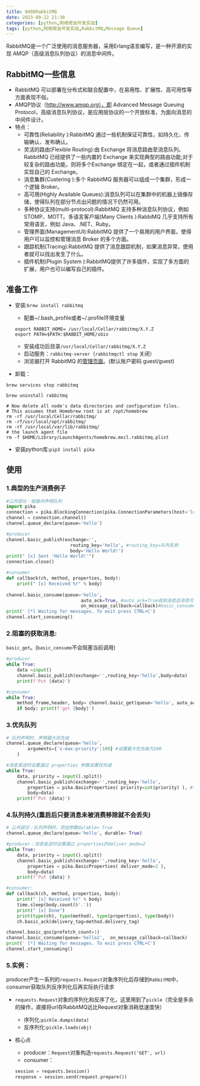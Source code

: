 ```yaml
---
title: 0408RabbitMQ
date: 2023-09-22 21:30
categories: [python,网络爬虫开发实战]
tags: [python,网络爬虫开发实战,RabbitMQ,Message Queue] 
---
```


RabbitMQ是一个广泛使用的消息服务器，采用Erlang语言编写，是一种开源的实现 AMQP（高级消息队列协议）的消息中间件。

## RabbitMQ一些信息
- RabbitMQ 可以部署在分布式和联合配置中，在易用性、扩展性、高可用性等方面表现不俗。
- AMQP协议（http://www.amqp.org），即 Advanced Message Queuing Protocol，高级消息队列协议，是应用层协议的一个开放标准，为面向消息的中间件设计。
- 特点：
    - 可靠性(Reliability ):RabbitMQ 通过一些机制保证可靠性，如持久化、传输确认、发布确认。
    - 灵活的路由(Flexible Routing):由 Exchange 将消息路由至消息队列。RabbitMQ 已经提供了一些内置的 Exchange 来实现典型的路由功能;对于较复杂的路由功能，则将多个Exchange 绑定在一起，或者通过插件机制实现自己的 Exchange。
    - 消息集群(Custering ):多个 RabbitMQ 服务器可以组成一个集群，形成一个逻辑 Broker。
    - 高可用(Highly Available Queues):消息队列可以在集群中的机器上镜像存储，使得队列在部分节点出问题的情况下仍然可用。
    - 多种协议支持(multi-protocol):RabbitMQ 支持多种消息队列协议，例如 STOMP、MOTT。多语言客户端(Many Clients ):RabbiMQ 几乎支持所有常用语言，例如 Java、.NET、Ruby。
    - 管理界面(ManagementUl):RabbitMQ 提供了一个易用的用户界面，使得用户可以监控和管理消息 Broker 的多个方面。
    - 跟踪机制(Tracing):RabbitMQ 提供了消息跟踪机制，如果消息异常，使用者就可以找出发生了什么。
    - 插件机制(Plugin System ):RabbitMQ提供了许多插件，实现了多方面的扩展，用户也可以编写自己的插件。

## 准备工作
- 安装:`brew install rabbitmq`
    - 配置~/.bash_profile或者~/.profile环境变量

    ```
    export RABBIT_HOME= /usr/local/Cellar/rabbitmq/X.Y.Z
    export PATH=$PATH:$RABBIT_HOME/sbin
    ```
    - 安装成功后目录`/usr/local/Cellar/rabbitmq/X.Y.Z`
    - 启动服务：`rabbitmq-server`（`rabbitmqctl stop` 关闭）
    - 浏览器打开 RabbitMQ 的[管理页面](http://localhost:15672)。(默认账户密码 guest/guest)
- 卸载：

```
brew services stop rabbitmq

brew uninstall rabbitmq

# Now delete all node's data directories and configuration files.
# This assumes that Homebrew root is at /opt/homebrew
rm -rf /usr/local/Cellar/rabbitmq/
rm -rf/usr/local/opt/rabbitmq/
rm -rf /usr/local/var/lib/rabbitmq/
# the launch agent file
rm -f $HOME/Library/LaunchAgents/homebrew.mxcl.rabbitmq.plist
```
- 安装python库:`pip3 install pika`

## 使用
### 1.典型的生产消费例子

```python
#公共部分：链接并声明队列
import pika
connection = pika.BlockingConnection(pika.ConnectionParameters(host='localhost'))
channel = connection.channel()
channel.queue_declare(queue='hello')

#producer
channel.basic_publish(exchange='',
                        routing_key='hello', #routing_key=队列名称
                        body='Hello World!')
print(" [x] Sent 'Hello World!'")
connection.close()

#consumer
def callback(ch, method, properties, body):
    print(" [x] Received %r" % body)
    
channel.basic_consume(queue='hello', 
                            auto_ack=True, #auto_ack=True收到消息后消息可以被删除
                            on_message_callback=callback)#basic_consume不阻塞
print(' [*] Waiting for messages. To exit press CTRL+C')
channel.start_consuming()
```

### 2.阻塞的获取消息:

`basic_get`。(`basic_consume`不会阻塞当前调用)

```python
#producer
while True:
    data =input()
    channel.basic_publish(exchange='',routing_key='hello',body=data)
    print(f'Put {data}')

#consumer
while True:
    method_frame,header, body= channel.basic_get(queue='hello', auto_ack=True)
    if body: print(f'get {body}')
```

### 3.优先队列

```python
# 队列声明时，声明最大优先级
channel.queue_declare(queue='hello', 
        arguments={'x-max-priority':100} #设置最大优先级为100
    )

#消息发送时设置通过 properties 参数设置优先级
while True:
    data, priority = input().split()
    channel.basic_publish(exchange='',routing_key='hello',
        properties = pika.BasicProperties( priority=int(priority) ), #设置发送消息的优先级
        body=data)
    print(f'Put {data}')
```

### 4.队列持久(重启后只要消息未被消费移除就不会丢失)

```python
# 公共部分：队列声明时，添加参数durable= True
channel.queue_declare(queue='hello', durable= True)

#producer：消息发送时设置通过 properties的deliver_mode=2
while True:
    data, priority = input().split()
    channel.basic_publish(exchange='',routing_key='hello',
        properties = pika.BasicProperties( deliver_mode=2 ),
        body=data)
    print(f'Put {data}')

#consumer:
def callback(ch, method, properties, body):
    print(" [x] Received %r" % body)
    time.sleep(body.count(b'.'))
    print(" [x] Done")
    print(type(ch), type(method), type(properties), type(body))
    ch.basic_ack(delivery_tag=method.delivery_tag)

channel.basic_qos(prefetch_count=1)
channel.basic_consume(queue='hello2',  on_message_callback=callback)
print(' [*] Waiting for messages. To exit press CTRL+C')
channel.start_consuming()
```

### 5.实例：

producer产生一系列的`requests.Request`对象序列化后存储到`RabbitMQ`中，consumer获取队列反序列化后再实际执行请求
- `requests.Request`对象的序列化和反序了化，这里用到了`pickle`（完全是多余的操作，直接将url存RabbitMQ远比Request对象消耗低速度快）
    - 序列化:`pickle.dumps(data)`
    - 反序列化:`pickle.loads(obj)`
- 核心点
    - producer：`Request`对象构造`requests.Request('GET', url)`
    - consumer：

    ```python
    session = requests.Session()
    response = session.send(request.prepare())
    ```
